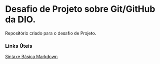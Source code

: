 # Desafio de Projeto sobre Git/GitHub da DIO.
Repositório criado para o desafio de Projeto.

### Links Úteis
[Sintaxe Básica Markdown](https://www.markdownguide.org/)
